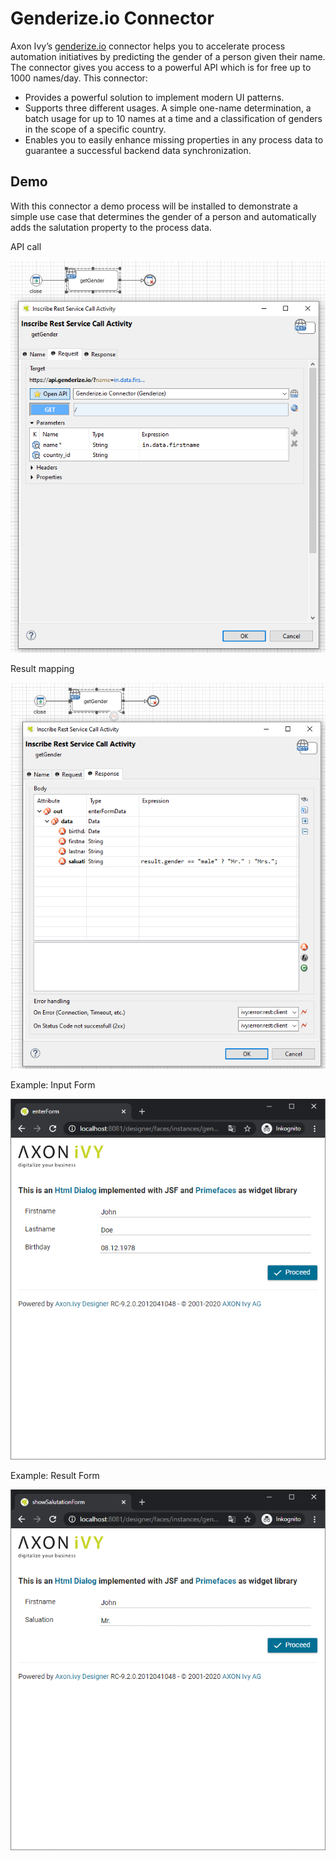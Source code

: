 # Genderize.io Connector
Axon Ivy’s [genderize.io](https://genderize.io) connector helps you to
accelerate process automation initiatives by predicting the gender of a person
given their name. The connector gives you access to a powerful API which is for
free up to 1000 names/day. This connector:

- Provides a powerful solution to implement modern UI patterns.
- Supports three different usages. A simple one-name determination, a batch
  usage for up to 10 names at a time and a classification of genders in the
  scope of a specific country.
- Enables you to easily enhance missing properties in any process data to
  guarantee a successful backend data synchronization.


## Demo

With this connector a demo process will be installed to demonstrate a simple use
case that determines the gender of a person and automatically adds the
salutation property to the process data.

API call

![gender-request](images/genderRequestInscribe.png)

Result mapping

![gender-response](images/genderResponseInscribe.png)

Example: Input Form

![form-in](images/genderDialogIn.png)

Example: Result Form

![from-result](images/genderDialogResult.png)
